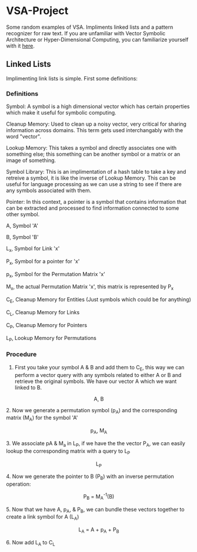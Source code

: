 # VSA-Project

Some random examples of VSA. Impliments linked lists and a pattern recognizer for raw text. If you are unfamiliar with Vector Symbolic Architecture or Hyper-Dimensional Computing, you can familiarize yourself with it [here](https://www.hd-computing.com/).

## Linked Lists

Implimenting link lists is simple. First some definitions:

### Definitions
Symbol: A symbol is a high dimensional vector which has certain properties which make it useful for symbolic computing.

Cleanup Memory: Used to clean up a noisy vector, very critical for sharing information across domains. This term gets used interchangably with the word "vector".

Lookup Memory: This takes a symbol and directly associates one with something else; this something can be another symbol or a matrix or an image of something.

Symbol Library: This is an implimentation of a hash table to take a key and retreive a symbol, it is like the inverse of Lookup Memory. This can be useful for language processing as we can use a string to see if there are any symbols associated with them.

Pointer: In this context, a pointer is a symbol that contains information that can be extracted and processed to find information connected to some other symbol.

A, Symbol 'A'

B, Symbol 'B'

L<sub>x</sub>, Symbol for Link 'x'

P<sub>x</sub>, Symbol for a pointer for 'x'

p<sub>x</sub>, Symbol for the Permutation Matrix 'x'

M<sub>x</sub>, the actual Permutation Matrix 'x', this matrix is represented by P<sub>x</sub>

C<sub>E</sub>, Cleanup Memory for Entities (Just symbols which could be for anything)

C<sub>L</sub>, Cleanup Memory for Links

C<sub>P</sub>, Cleanup Memory for Pointers

L<sub>P</sub>, Lookup Memory for Permutations


### Procedure
1. First you take your symbol A & B and add them to C<sub>E</sub>, this way we can perform a vector query with any symbols related to either A or B and retrieve the original symbols. We have our vector A which we want linked to B.
<p align="center">
A, B
</p>
2. Now we generate a permutation symbol (p<sub>A</sub>) and the corresponding matrix (M<sub>A</sub>) for the symbol 'A'
<p align="center">
p<sub>A</sub>, M<sub>A</sub>
</p>
3. We associate pA & M<sub>a</sub> in L<sub>P</sub>, if we have the the vector P<sub>A</sub>, we can easily lookup the corresponding matrix with a query to L<sub>P</sub>
<p align="center">
L<sub>P</sub>
</p>
4. Now we generate the pointer to B (P<sub>B</sub>) with an inverse permutation operation:
<p align="center">
P<sub>B</sub> = M<sub>A</sub><sup>-1</sup>(B)
</p>
5. Now that we have A, p<sub>A</sub>, & P<sub>B</sub>, we can bundle these vectors together to create a link symbol for A (L<sub>A</sub>)
<p align="center">
L<sub>A</sub> = A + p<sub>A</sub> + P<sub>B</sub>
</p>
6. Now add L<sub>A</sub> to C<sub>L</sub>

